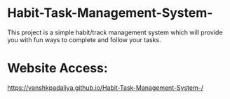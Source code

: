 # Habit-Task-Management-System-
This project is a simple habit/track management system which will provide you with fun ways to complete and follow your tasks. 

# Website Access: 
https://vanshkpadaliya.github.io/Habit-Task-Management-System-/
